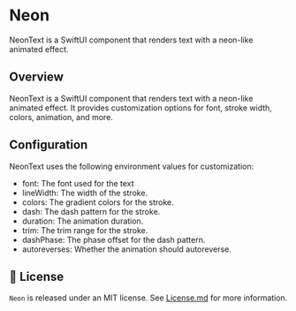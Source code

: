 # Neon
NeonText is a SwiftUI component that renders text with a neon-like animated effect.

## Overview
NeonText is a SwiftUI component that renders text with a neon-like animated effect.
It provides customization options for font, stroke width, colors, animation, and more.

<!--![NeonText Animation](https://example.com/neontext-animation.gif)-->

<!--![NeonText Animation](https://example.com/neontext-animation.gif)-->

## Configuration

NeonText uses the following environment values for customization:

- font: The font used for the text
- lineWidth: The width of the stroke.
- colors: The gradient colors for the stroke.
- dash: The dash pattern for the stroke.
- duration: The animation duration.
- trim: The trim range for the stroke.
- dashPhase: The phase offset for the dash pattern.
- autoreverses: Whether the animation should autoreverse.

## 📃 License

`Neon` is released under an MIT license. See [License.md](https://github.com/ThangKM/Neon/blob/main/LICENSE) for more information.

